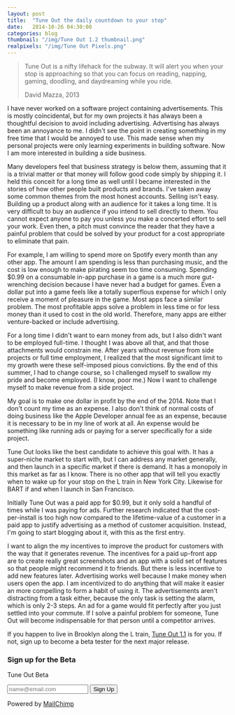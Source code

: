 ```yaml
---
layout: post
title:  "Tune Out the daily countdown to your stop"
date:   2014-10-26 04:30:00
categories: blog
thumbnail: "/img/Tune Out 1.2 thumbnail.png"
realpixels: "/img/Tune Out Pixels.png"
---
```


> Tune Out is a nifty lifehack for the subway. It will alert you when your stop is approaching so that you can focus on reading, napping, gaming, doodling, and daydreaming while you ride.
>
> David Mazza, 2013

I have never worked on a software project containing advertisements. This is mostly coincidental, but for my own projects it has always been a thoughtful decision to avoid including advertising. Advertising has always been an annoyance to me. I didn't see the point in creating something in my free time that I would be annoyed to use. This made sense when my personal projects were only learning experiments in building software. Now I am more interested in building a side business.

Many developers feel that business strategy is below them, assuming that it is a trivial matter or that money will follow good code simply by shipping it. I held this conceit for a long time as well until I became interested in the stories of how other people built products and brands. I've taken away some common themes from the most honest accounts. Selling isn't easy. Building up a product along with an audience for it takes a long time. It is very difficult to buy an audience if you intend to sell directly to them. You cannot expect anyone to pay you unless you make a concerted effort to sell your work. Even then, a pitch must convince the reader that they have a painful problem that could be solved by your product for a cost appropriate to eliminate that pain.

For example, I am willing to spend more on Spotify every month than any other app. The amount I am spending is less than purchasing music, and the cost is low enough to make pirating seem too time consuming. Spending $0.99 on a consumable in-app purchase in a game is a much more gut-wrenching decision because I have never had a budget for games. Even a dollar put into a game feels like a totally superflous expense for which I only receive a moment of pleasure in the game. Most apps face a similar problem. The most profitable apps solve a problem in less time or for less money than it used to cost in the old world. Therefore, many apps are either venture-backed or include advertising.

For a long time I didn't want to earn money from ads, but I also didn't want to be employed full-time. I thought I was above all that, and that those attachments would constrain me. After years without revenue from side projects or full time employment, I realized that the most significant limit to my growth were these self-imposed pious convictions. By the end of this summer, I had to change course, so I challenged myself to swallow my pride and become employed. (I know, poor me.) Now I want to challenge myself to make revenue from a side project.

My goal is to make one dollar in profit by the end of the 2014. Note that I don't count my time as an expense. I also don't think of normal costs of doing business like the Apple Developer annual fee as an expense, because it is necessary to be in my line of work at all. An expense would be something like running ads or paying for a server specifically for a side project.

Tune Out looks like the best candidate to achieve this goal with. It has a super-niche market to start with, but I can address any market generally, and then launch in a specific market if there is demand. It has a monopoly in this market as far as I know. There is no other app that will tell you exactly when to wake up for your stop on the L train in New York City. Likewise for BART if and when I launch in San Francisco.

Initially Tune Out was a paid app for $0.99, but it only sold a handful of times while I was paying for ads. Further research indicated that the cost-per-install is too high now compared to the lifetime-value of a customer in a paid app to justify advertising as a method of customer acquisition. Instead, I'm going to start blogging about it, with this as the first entry.

I want to align the my incentives to improve the product for customers with the way that it generates revenue. The incentives for a paid up-front app are to create really great screenshots and an app with a solid set of features so that people might recommend it to friends. But there is less incentive to add new features later. Advertising works well because I make money when users open the app. I am incentivized to do anything that will make it easier an more compelling to form a habit of using it. The advertisements aren't distracting from a task either, because the only task is setting the alarm, which is only 2-3 steps. An ad for a game would fit perfectly after you just settled into your commute. If I solve a painful problem for someone, Tune Out will become indispensable for that person until a competitor arrives.

If you happen to live in Brooklyn along the L train, [Tune Out 1.1](https://itunes.apple.com/us/app/tune-out-l-train-subway-nyc/id644130884?mt=8) is for you. If not, sign up to become a beta tester for the next major release.

### Sign up for the Beta

<!-- Begin MailChimp Signup Form -->
<div id="mc_embed_signup" class="row">
  <form action="//peaking.us9.list-manage.com/subscribe/post?u=383d429877be447f12993bd1b&amp;id=cc28d59555" method="post" id="mc-embedded-subscribe-form" name="mc-embedded-subscribe-form" class="validate col-lg-6 panel panel-default" target="_blank" novalidate>
    <div id="mc_embed_signup_scroll" class="panel-body">
      <p>Tune Out Beta</p>
    	<div id="mce-responses">
    		<div class="response" id="mce-error-response" style="display:none"></div>
    		<div class="response" id="mce-success-response" style="display:none"></div>
    	</div>
      <!-- real people should not fill this in and expect good things - do not remove this or risk form bot signups-->
      <div style="position: absolute; left: -5000px;"><input type="text" name="b_383d429877be447f12993bd1b_cc28d59555" tabindex="-1" value=""></div>
      <div class="input-group">
        <input type="email" value="" placeholder="name@email.com" name="EMAIL" class="required email form-control" id="mce-EMAIL">
        <span class="input-group-btn"><input type="submit" value="Sign Up" name="subscribe" id="mc-embedded-subscribe" class="btn btn-primary"></span>
      </div>
      <p>Powered by <a href="http://eepurl.com/6LFLH" title="MailChimp - email marketing made easy and fun">MailChimp</a></p>
    </div>
  </form>

</div>
